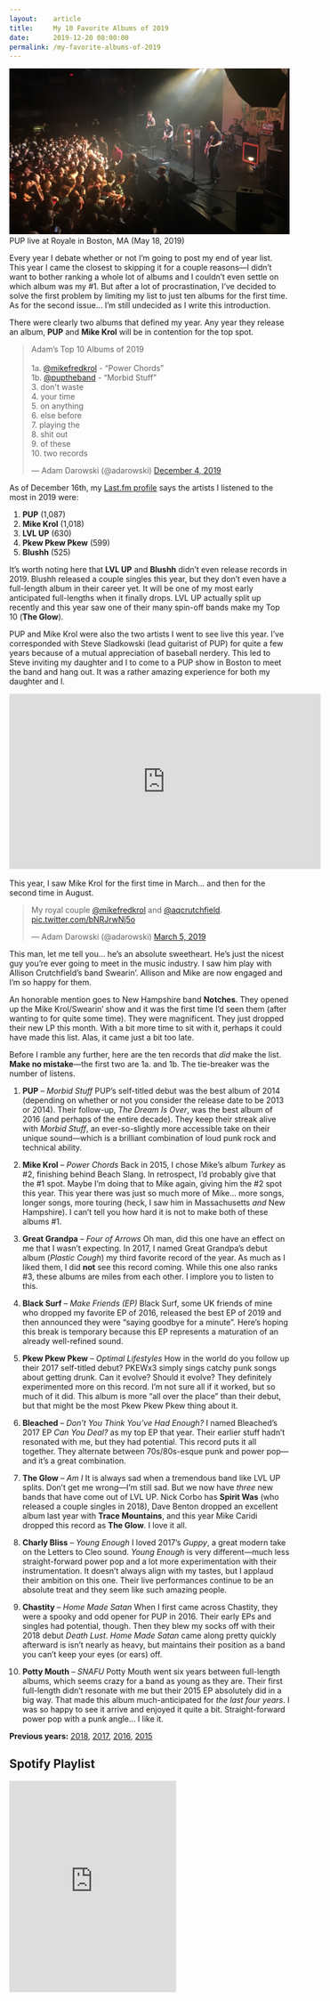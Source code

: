```yaml
---
layout:    article
title:     My 10 Favorite Albums of 2019
date:      2019-12-20 08:00:00
permalink: /my-favorite-albums-of-2019
---
```


<div class="banner-image">
  <img src="/assets/pup-royale.jpg" alt="PUP at Royale" />
  <span class="caption">PUP live at Royale in Boston, MA (May 18, 2019)</span>
</div>

Every year I debate whether or not I’m going to post my end of year list. This year I came the closest to skipping it for a couple reasons—I didn’t want to bother ranking a whole lot of albums and I couldn’t even settle on which album was my #1. But after a lot of procrastination, I’ve decided to solve the first problem by limiting my list to just ten albums for the first time. As for the second issue… I’m still undecided as I write this introduction.

There were clearly two albums that defined my year. Any year they release an album, **PUP** and **Mike Krol** will be in contention for the top spot.

<blockquote class="twitter-tweet"><p lang="en" dir="ltr">Adam’s Top 10 Albums of 2019<br><br>1a. <a href="https://twitter.com/mikefredkrol?ref_src=twsrc%5Etfw">@mikefredkrol</a> - “Power Chords”<br>1b. <a href="https://twitter.com/puptheband?ref_src=twsrc%5Etfw">@puptheband</a> - “Morbid Stuff”<br>3. don&#39;t waste<br>4. your time<br>5. on anything<br>6. else before<br>7. playing the<br>8. shit out<br>9. of these<br>10. two records</p>&mdash; Adam Darowski (@adarowski) <a href="https://twitter.com/adarowski/status/1202239704198000641?ref_src=twsrc%5Etfw">December 4, 2019</a></blockquote> <script async src="https://platform.twitter.com/widgets.js" charset="utf-8"></script>

As of December 16th, my [Last.fm profile](https://www.last.fm/user/adarowski/library/artists?from=2019-01-01&rangetype=year) says the artists I listened to the most in 2019 were:

1. **PUP** (1,087)
2. **Mike Krol** (1,018)
3. **LVL UP** (630)
4. **Pkew Pkew Pkew** (599)
5. **Blushh** (525)

It’s worth noting here that **LVL UP** and **Blushh** didn’t even release records in 2019. Blushh released a couple singles this year, but they don’t even have a full-length album in their career yet. It will be one of my most early anticipated full-lengths when it finally drops. LVL UP actually split up recently and this year saw one of their many spin-off bands make my Top 10 (**The Glow**).

PUP and Mike Krol were also the two artists I went to see live this year. I’ve corresponded with Steve Sladkowski (lead guitarist of PUP) for quite a few years because of a mutual appreciation of baseball nerdery. This led to Steve inviting my daughter and I to come to a PUP show in Boston to meet the band and hang out. It was a rather amazing experience for both my daughter and I.

<iframe class="youtube-iframe" width="560" height="315" src="https://www.youtube.com/embed/R3ZkyIpVXUY" frameborder="0" allow="accelerometer; autoplay; encrypted-media; gyroscope; picture-in-picture" allowfullscreen></iframe>

This year, I saw Mike Krol for the first time in March… and then for the second time in August.

<blockquote class="twitter-tweet"><p lang="en" dir="ltr">My royal couple <a href="https://twitter.com/mikefredkrol?ref_src=twsrc%5Etfw">@mikefredkrol</a> and <a href="https://twitter.com/aqcrutchfield?ref_src=twsrc%5Etfw">@aqcrutchfield</a>. <a href="https://t.co/bNRJrwNj5o">pic.twitter.com/bNRJrwNj5o</a></p>&mdash; Adam Darowski (@adarowski) <a href="https://twitter.com/adarowski/status/1102826369996779520?ref_src=twsrc%5Etfw">March 5, 2019</a></blockquote> <script async src="https://platform.twitter.com/widgets.js" charset="utf-8"></script>

This man, let me tell you… he’s an absolute sweetheart. He’s just the nicest guy you’re ever going to meet in the music industry. I saw him play with Allison Crutchfield’s band Swearin’. Allison and Mike are now engaged and I’m so happy for them.

An honorable mention goes to New Hampshire band **Notches**. They opened up the Mike Krol/Swearin’ show and it was the first time I’d seen them (after wanting to for quite some time). They were magnificent. They just dropped their new LP this month. With a bit more time to sit with it, perhaps it could have made this list. Alas, it came just a bit too late.

Before I ramble any further, here are the ten records that *did* make the list. **Make no mistake**—the first two are 1a. and 1b. The tie-breaker was the number of listens.

1. **PUP** – *Morbid Stuff* <span class="album-note">PUP’s self-titled debut was the best album of 2014 (depending on whether or not you consider the release date to be 2013 or 2014). Their follow-up, <em>The Dream Is Over</em>, was the best album of 2016 (and perhaps of the entire decade). They keep their streak alive with <em>Morbid Stuff</em>, an ever-so-slightly more accessible take on their unique sound—which is a brilliant combination of loud punk rock and technical ability.</span>

2. **Mike Krol** – *Power Chords* <span class="album-note">Back in 2015, I chose Mike’s album <em>Turkey</em> as #2, finishing behind Beach Slang. In retrospect, I’d probably give that the #1 spot. Maybe I’m doing that to Mike again, giving him the #2 spot this year. This year there was just so much more of Mike… more songs, longer songs, more touring (heck, I saw him in Massachusetts <em>and</em> New Hampshire). I can’t tell you how hard it is not to make both of these albums #1.</span>

3. **Great Grandpa** – *Four of Arrows* <span class="album-note">Oh man, did this one have an effect on me that I wasn’t expecting. In 2017, I named Great Grandpa’s debut album (*Plastic Cough*) my third favorite record of the year. As much as I liked them, I did **not** see this record coming. While this one also ranks #3, these albums are miles from each other. I implore you to listen to this.</span>

4. **Black Surf** – *Make Friends (EP)* <span class="album-note">Black Surf, some UK friends of mine who dropped my favorite EP of 2016, released the best EP of 2019 and then announced they were “saying goodbye for a minute”. Here’s hoping this break is temporary because this EP represents a maturation of an already well-refined sound.</span>

5. **Pkew Pkew Pkew** – *Optimal Lifestyles* <span class="album-note">How in the world do you follow up their 2017 self-titled debut? PKEWx3 simply sings catchy punk songs about getting drunk. Can it evolve? Should it evolve? They definitely experimented more on this record. I’m not sure all if it worked, but so much of it did. This album is more “all over the place” than their debut, but that might be the most Pkew Pkew Pkew thing about it.</span>

6. **Bleached** – *Don’t You Think You’ve Had Enough?* <span class="album-note">I named Bleached’s 2017 EP <em>Can You Deal?</em> as my top EP that year. Their earlier stuff hadn’t resonated with me, but they had potential. This record puts it all together. They alternate between 70s/80s-esque punk and power pop—and it’s a great combination.</span>

7. **The Glow** – *Am I* <span class="album-note">It is always sad when a tremendous band like LVL UP splits. Don’t get me wrong—I’m still sad. But we now have <em>three</em> new bands that have come out of LVL UP. Nick Corbo has <strong>Spirit Was</strong> (who released a couple singles in 2018), Dave Benton dropped an excellent album last year with <strong>Trace Mountains</strong>, and this year Mike Caridi dropped this record as <strong>The Glow</strong>. I love it all.</span>

8. **Charly Bliss** – *Young Enough* <span class="album-note">I loved 2017’s <em>Guppy</em>, a great modern take on the Letters to Cleo sound. <em>Young Enough</em> is very different—much less straight-forward power pop and a lot more experimentation with their instrumentation. It doesn’t always align with my tastes, but I applaud their ambition on this one. Their live performances continue to be an absolute treat and they seem like such amazing people.</span>

9. **Chastity** – *Home Made Satan* <span class="album-note">When I first came across Chastity, they were a spooky and odd opener for PUP in 2016. Their early EPs and singles had potential, though. Then they blew my socks off with their 2018 debut <em>Death Lust</em>. <em>Home Made Satan</em> came along pretty quickly afterward is isn’t nearly as heavy, but maintains their position as a band you can’t keep your eyes (or ears) off.  </span>

10. **Potty Mouth** – *SNAFU* <span class="album-note">Potty Mouth went six years between full-length albums, which seems crazy for a band as young as they are. Their first full-length didn’t resonate with me but their 2015 EP absolutely did in a big way. That made this album much-anticipated for <em>the last four years</em>. I was so happy to see it arrive and enjoyed it quite a bit. Straight-forward power pop with a punk angle… I like it.</span>

**Previous years:**
[2018](/20-favorite-albums-of-2018),
[2017](/20-favorite-albums-of-2017),
[2016](/25-favorite-albums-of-2016),
[2015](/25-favorite-albums-of-2015)

## Spotify Playlist

<iframe src="https://open.spotify.com/embed/playlist/1SAYOszp4YZgwJzUnLAWDU" width="300" height="380" frameborder="0" allowtransparency="true" allow="encrypted-media"></iframe>

